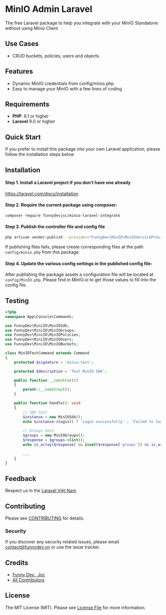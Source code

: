 # MinIO Admin Laravel

The free Laravel package to help you integrate with your MinIO Standalone without using Minio Client

## Use Cases

- CRUD buckets, policies, users and objects.

## Features

- Dynamic MinIO credentials from config/minio.php
- Easy to manage your MinIO with a few lines of coding

## Requirements

- **PHP**: 8.1 or higher
- **Laravel** 9.0 or higher

## Quick Start

If you prefer to install this package into your own Laravel application, please follow the installation steps below

## Installation

#### Step 1. Install a Laravel project if you don't have one already

https://laravel.com/docs/installation

#### Step 2. Require the current package using composer:

```bash
composer require funnydevjsc/minio-laravel-integrate
```

#### Step 3. Publish the controller file and config file

```bash
php artisan vendor:publish --provider="FunnyDev\MinIO\MinIOServiceProvider" --tag="minio"
```

If publishing files fails, please create corresponding files at the path `config/minio.php` from this package.

#### Step 4. Update the various config settings in the published config file:

After publishing the package assets a configuration file will be located at <code>config/MinIO.php</code>. Please find in MinIO.io to get those values to fill into the config file.

<!--- ## Usage --->

## Testing

``` php
<?php
namespace App\Console\Commands;

use FunnyDev\MiniIO\MinIOSdk;
use FunnyDev\MiniIO\MinIOGroups;
use FunnyDev\MiniIO\MinIOPolicies;
use FunnyDev\MiniIO\MinIOUsers;
use FunnyDev\MiniIO\MinIOBuckets;

class MinIOTestCommand extends Command
{
    protected $signature = 'minio:test';

    protected $description = 'Test MinIO SDK';

    public function __construct()
    {
        parent::__construct();
    }

    public function handle(): void
    {
        // SDK test
        $instance = new MinIOSdk();
        echo $instance->login() ? 'Login successfully' : 'Failed to login';
        
        // Groups test
        $groups = new MinIOGroups();
        $response = $groups->list();
        echo is_array($response) && isset($response['groups']) && is_array($response['groups']) ? 'Get groups list successfully' : 'Failed to get groups list'
        
        ...
    }
}
```

## Feedback

Respect us in the [Laravel Việt Nam](https://www.facebook.com/groups/167363136987053)

## Contributing

Please see [CONTRIBUTING](CONTRIBUTING.md) for details.

### Security

If you discover any security related issues, please email contact@funnydev.vn or use the issue tracker.

## Credits

- [Funny Dev., Jsc](https://github.com/funnydevjsc)
- [All Contributors](../../contributors)

## License

The MIT License (MIT). Please see [License File](LICENSE.md) for more information.
